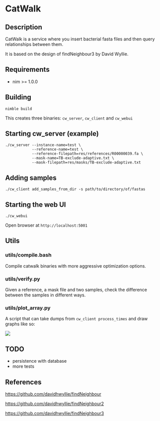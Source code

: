 # CatWalk

## Description

CatWalk is a service where you insert bacterial fasta files and then query relationships between them.

It is based on the design of findNeighbour3 by David Wyllie.

## Requirements

- nim >= 1.0.0

## Building

    nimble build

This creates three binaries: `cw_server`, `cw_client` and `cw_webui`

## Starting cw_server (example)

    ./cw_server --instance-name=test \
                --reference-name=test \
                --reference-filepath=res/references/R00000039.fa \
                --mask-name=TB-exclude-adaptive.txt \
                --mask-filepath=res/masks/TB-exclude-adaptive.txt

## Adding samples

    ./cw_client add_samples_from_dir -s path/to/directory/of/fastas

## Starting the web UI

    ./cw_webui

Open browser at `http://localhost:5001`

## Utils

### utils/compile.bash

Compile catwalk binaries with more aggressive optimization options.

### utils/verify.py

Given a reference, a mask file and two samples, check the difference between
the samples in different ways.

### utils/plot_array.py

A script that can take dumps from `cw_client process_times` and draw graphs like so:

![](https://gitea.mmmoxford.uk/dvolk/catwalk/raw/branch/master/doc/perf.png)

## TODO

- persistence with database
- more tests

## References

https://github.com/davidhwyllie/findNeighbour

https://github.com/davidhwyllie/findNeighbour2

https://github.com/davidhwyllie/findNeighbour3